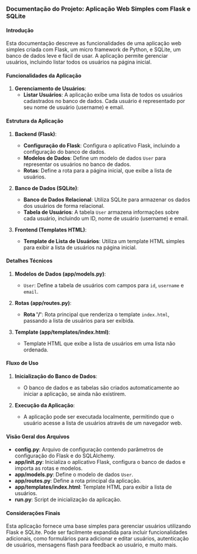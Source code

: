 ### Documentação do Projeto: Aplicação Web Simples com Flask e SQLite

#### Introdução
Esta documentação descreve as funcionalidades de uma aplicação web simples criada com Flask, um micro framework de Python, e SQLite, um banco de dados leve e fácil de usar. A aplicação permite gerenciar usuários, incluindo listar todos os usuários na página inicial.

#### Funcionalidades da Aplicação

1. **Gerenciamento de Usuários**:
   - **Listar Usuários**: A aplicação exibe uma lista de todos os usuários cadastrados no banco de dados. Cada usuário é representado por seu nome de usuário (username) e email.

#### Estrutura da Aplicação

1. **Backend (Flask)**:
   - **Configuração do Flask**: Configura o aplicativo Flask, incluindo a configuração do banco de dados.
   - **Modelos de Dados**: Define um modelo de dados `User` para representar os usuários no banco de dados.
   - **Rotas**: Define a rota para a página inicial, que exibe a lista de usuários.

2. **Banco de Dados (SQLite)**:
   - **Banco de Dados Relacional**: Utiliza SQLite para armazenar os dados dos usuários de forma relacional.
   - **Tabela de Usuários**: A tabela `User` armazena informações sobre cada usuário, incluindo um ID, nome de usuário (username) e email.

3. **Frontend (Templates HTML)**:
   - **Template de Lista de Usuários**: Utiliza um template HTML simples para exibir a lista de usuários na página inicial.

#### Detalhes Técnicos

1. **Modelos de Dados (app/models.py)**:
   - `User`: Define a tabela de usuários com campos para `id`, `username` e `email`.

2. **Rotas (app/routes.py)**:
   - **Rota '/'**: Rota principal que renderiza o template `index.html`, passando a lista de usuários para ser exibida.

3. **Template (app/templates/index.html)**:
   - Template HTML que exibe a lista de usuários em uma lista não ordenada.

#### Fluxo de Uso

1. **Inicialização do Banco de Dados**:
   - O banco de dados e as tabelas são criados automaticamente ao iniciar a aplicação, se ainda não existirem.

2. **Execução da Aplicação**:
   - A aplicação pode ser executada localmente, permitindo que o usuário acesse a lista de usuários através de um navegador web.

#### Visão Geral dos Arquivos

- **config.py**: Arquivo de configuração contendo parâmetros de configuração do Flask e do SQLAlchemy.
- **app/__init__.py**: Inicializa o aplicativo Flask, configura o banco de dados e importa as rotas e modelos.
- **app/models.py**: Define o modelo de dados `User`.
- **app/routes.py**: Define a rota principal da aplicação.
- **app/templates/index.html**: Template HTML para exibir a lista de usuários.
- **run.py**: Script de inicialização da aplicação.

#### Considerações Finais

Esta aplicação fornece uma base simples para gerenciar usuários utilizando Flask e SQLite. Pode ser facilmente expandida para incluir funcionalidades adicionais, como formulários para adicionar e editar usuários, autenticação de usuários, mensagens flash para feedback ao usuário, e muito mais.
